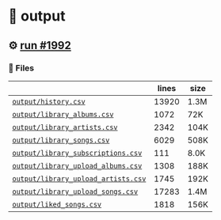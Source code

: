 # 📝  output 

## ⚙️ [run #1992](https://github.com/jwenerd/ytm-dl/actions/runs/10422390457)

### 📁 Files

|                                                                         |lines|size|
|-------------------------------------------------------------------------|-----|----|
|[`output/history.csv` ](output/history.csv)                              |13920|1.3M|
|[`output/library_albums.csv` ](output/library_albums.csv)                |1072 |72K |
|[`output/library_artists.csv` ](output/library_artists.csv)              |2342 |104K|
|[`output/library_songs.csv` ](output/library_songs.csv)                  |6029 |508K|
|[`output/library_subscriptions.csv` ](output/library_subscriptions.csv)  |111  |8.0K|
|[`output/library_upload_albums.csv` ](output/library_upload_albums.csv)  |1308 |188K|
|[`output/library_upload_artists.csv` ](output/library_upload_artists.csv)|1745 |192K|
|[`output/library_upload_songs.csv` ](output/library_upload_songs.csv)    |17283|1.4M|
|[`output/liked_songs.csv` ](output/liked_songs.csv)                      |1818 |156K|